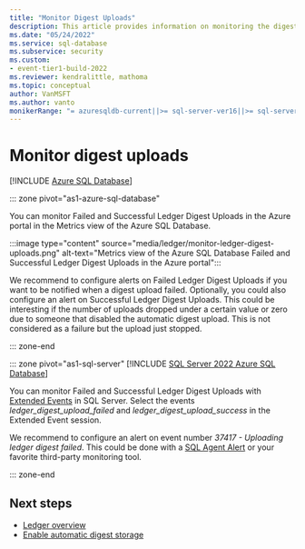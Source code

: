```yaml
---
title: "Monitor Digest Uploads"
description: This article provides information on monitoring the digest uploads for ledger.
ms.date: "05/24/2022"
ms.service: sql-database
ms.subservice: security
ms.custom:
- event-tier1-build-2022
ms.reviewer: kendralittle, mathoma
ms.topic: conceptual
author: VanMSFT
ms.author: vanto
monikerRange: "= azuresqldb-current||>= sql-server-ver16||>= sql-server-linux-ver16"
---
```


# Monitor digest uploads

[!INCLUDE [Azure SQL Database](../../../includes/applies-to-version/asdb.md)]

::: zone pivot="as1-azure-sql-database"

You can monitor Failed and Successful Ledger Digest Uploads in the Azure portal in the Metrics view of the Azure SQL Database. 

:::image type="content" source="media/ledger/monitor-ledger-digest-uploads.png" alt-text="Metrics view of the Azure SQL Database Failed and Successful Ledger Digest Uploads in the Azure portal":::

We recommend to configure alerts on Failed Ledger Digest Uploads if you want to be notified when a digest upload failed. Optionally, you could also configure an alert on Successful Ledger Digest Uploads. This could be interesting if the number of uploads dropped under a certain value or zero due to someone that disabled the automatic digest upload. This is not considered as a failure but the upload just stopped.

::: zone-end

::: zone pivot="as1-sql-server"
[!INCLUDE [SQL Server 2022 Azure SQL Database](../../../includes/applies-to-version/sqlserver2022-asdb.md)]

You can monitor Failed and Successful Ledger Digest Uploads with [Extended Events](docs/relational-databases/extended-events/extended-events.md) in SQL Server. Select the events *ledger_digest_upload_failed* and *ledger_digest_upload_success* in the Extended Event session.

We recommend to configure an alert on event number *37417 - Uploading ledger digest failed*.
This could be done with a [SQL Agent Alert](docs/ssms/agent/create-an-alert-using-an-error-number.md) or your favorite third-party monitoring tool. 

::: zone-end

## Next steps

- [Ledger overview](ledger-overview.md)
- [Enable automatic digest storage](ledger-how-to-enable-automatic-digest-storage.md)